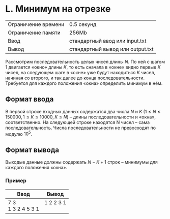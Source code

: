 # L. Минимум на отрезке

<table>
    <tr>
        <td>Ограничение времени</td>
        <td>0.5 секунд</td>
    </tr>
    <tr>
        <td>Ограничение памяти</td>
        <td>256Mb</td>
    </tr>
    <tr>
        <td>Ввод</td>
        <td>стандартный ввод или input.txt</td>
    </tr>
    <tr>
        <td>Вывод</td>
        <td>стандартный вывод или output.txt</td>
    </tr>
</table>

Рассмотрим последовательность целых чисел длины $N$. По ней с шагом $1$ двигается «окно» длины $K$, то есть сначала в «окне» видно первые $K$ чисел, на следующем шаге в «окне» уже будут находиться $K$ чисел, начиная со второго, и так далее до конца последовательности. Требуется для каждого положения «окна» определить минимум в нём.

## Формат ввода

В первой строке входных данных содержатся два числа $N$ и $K$ $(1 \leq N \leq 150000, 1 \leq K \leq 10000, K \leq N)$ – длины последовательности и «окна», соответственно. На следующей строке находятся N чисел – сама последовательность. Числа последовательности не превосходят по модулю $10^5$.

## Формат вывода

Выходые данные должны содержать $N - K + 1$ строк – минимумы для каждого положения «окна».


### Пример

| Ввод | Вывод |
| -- | -- |
| 7 3<br>1 3 2 4 5 3 1 | 1 2 2 3 1<br><br>|
